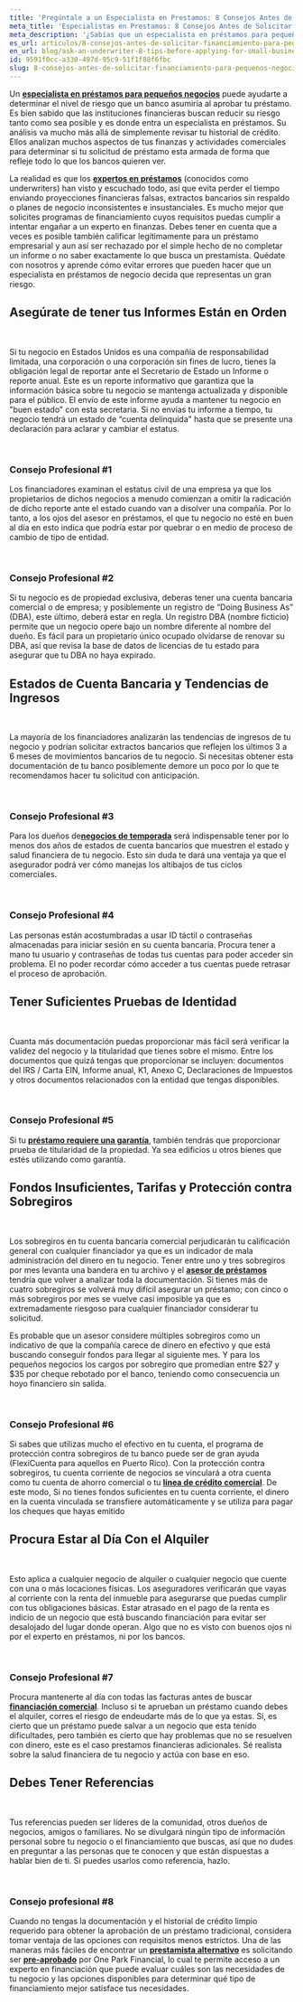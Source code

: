 ```yaml
---
title: 'Pregúntale a un Especialista en Prestamos: 8 Consejos Antes de Solicitar Financiamiento para Pequeños Negocios'
meta_title: 'Especialistas en Prestamos: 8 Consejos Antes de Solicitar Financiamiento para Negocios'
meta_description: '¿Sabías que un especialista en préstamos para pequeños negocios puede ser tu mejor aliado a la hora de solicitar financiamiento para tu empresa? Conoce más.'
es_url: articulos/8-consejos-antes-de-solicitar-financiamiento-para-pequeños-negocios
en_url: blog/ask-an-underwriter-8-tips-before-applying-for-small-business-funding
id: 9591f0cc-a330-497d-95c9-51f1f88f6fbc
slug: 8-consejos-antes-de-solicitar-financiamiento-para-pequenos-negocios
---
```

<p>Un <strong><a href="https://www.oneparkfinancial.com/es/sobre-nosotros">especialista en pr&eacute;stamos para peque&ntilde;os negocios</a></strong> puede ayudarte a determinar el nivel de riesgo que un banco asumir&iacute;a al aprobar tu pr&eacute;stamo. Es bien sabido que las instituciones financieras buscan reducir su riesgo tanto como sea posible y es donde entra un especialista en pr&eacute;stamos. Su an&aacute;lisis va mucho m&aacute;s all&aacute; de simplemente revisar tu historial de cr&eacute;dito. Ellos analizan muchos aspectos de tus finanzas y actividades comerciales para determinar si tu solicitud de pr&eacute;stamo esta armada de forma que refleje todo lo que los bancos quieren ver.</p>

<p>La realidad es que los <strong><a href="https://www.oneparkfinancial.com/es/como-trabaja">expertos en pr&eacute;stamos</a></strong> (conocidos como underwriters) han visto y escuchado todo, as&iacute; que evita perder el tiempo enviando proyecciones financieras falsas, extractos bancarios sin respaldo o planes de negocio inconsistentes e insustanciales. Es mucho mejor que solicites programas de financiamiento cuyos requisitos puedas cumplir a intentar enga&ntilde;ar a un experto en finanzas. Debes tener en cuenta que a veces es posible tambi&eacute;n calificar leg&iacute;timamente para un pr&eacute;stamo empresarial y aun as&iacute; ser rechazado por el simple hecho de no completar un informe o no saber exactamente lo que busca un prestamista. Qu&eacute;date con nosotros y aprende c&oacute;mo evitar errores que pueden hacer que un especialista en pr&eacute;stamos de negocio decida que representas un gran riesgo.</p>

<h2><strong>Aseg&uacute;rate de tener tus Informes Est&aacute;n en Orden</strong></h2>
</br>

<p>Si tu negocio en Estados Unidos es una compa&ntilde;&iacute;a de responsabilidad limitada, una corporaci&oacute;n o una corporaci&oacute;n sin fines de lucro, tienes la obligaci&oacute;n legal de reportar ante el Secretario de Estado un Informe o reporte anual. Este es un reporte informativo que garantiza que la informaci&oacute;n b&aacute;sica sobre tu negocio se mantenga actualizada y disponible para el p&uacute;blico. El env&iacute;o de este informe ayuda a mantener tu negocio en "buen estado" con esta secretaria. Si no env&iacute;as tu informe a tiempo, tu negocio tendr&aacute; un estado de &ldquo;cuenta delinquida" hasta que se presente una declaraci&oacute;n para aclarar y cambiar el estatus.&nbsp;</p>
</br>
<h3>Consejo Profesional #1</h3>

<p>Los financiadores examinan el estatus civil de una empresa ya que los propietarios de dichos negocios a menudo comienzan a omitir la radicaci&oacute;n de dicho reporte ante el estado cuando van a disolver una compa&ntilde;&iacute;a. Por lo tanto, a los ojos del asesor en pr&eacute;stamos, el que tu negocio no est&eacute; en buen al d&iacute;a en esto indica que podr&iacute;a estar por quebrar o en medio de proceso de cambio de tipo de entidad.</p>
</br>
<h3>Consejo Profesional #2</h3>

<p>Si tu negocio es de propiedad exclusiva, deberas tener una cuenta bancaria comercial o de empresa; y posiblemente un registro de &ldquo;Doing Business As&rdquo; (DBA), este &uacute;ltimo, deber&aacute; estar en regla. Un registro DBA (nombre ficticio) permite que un negocio opere bajo un nombre diferente al nombre del due&ntilde;o. Es f&aacute;cil para un propietario &uacute;nico ocupado olvidarse de renovar su DBA, as&iacute; que revisa la base de datos de licencias de tu estado para asegurar que tu DBA no haya expirado.</p>

<h2><strong>Estados de Cuenta Bancaria y Tendencias de Ingresos</strong></h2>
</br>

<p>La mayor&iacute;a de los financiadores analizar&aacute;n las tendencias de ingresos de tu negocio y podr&iacute;an solicitar extractos bancarios que reflejen los &uacute;ltimos 3 a 6 meses de movimientos bancarios de tu negocio. Si necesitas obtener esta documentaci&oacute;n de tu banco posiblemente demore un poco por lo que te recomendamos hacer tu solicitud con anticipaci&oacute;n.</p>
</br>
<h3>Consejo Profesional #3</h3>

<p>Para los due&ntilde;os de<strong><a href="https://www.oneparkfinancial.com/es/articulos/como-asegurar-capital-para-la-temporada-navidena-2020">negocios de temporada</a></strong> ser&aacute; indispensable tener por lo menos dos a&ntilde;os de estados de cuenta bancarios que muestren el estado y salud financiera de tu negocio. Esto sin duda te dar&aacute; una ventaja ya que el asegurador podr&aacute; ver c&oacute;mo manejas los altibajos de tus ciclos comerciales.&nbsp;</p>
</br>
<h3>Consejo Profesional #4</h3>

<p>Las personas est&aacute;n acostumbradas a usar ID t&aacute;ctil o contrase&ntilde;as almacenadas para iniciar sesi&oacute;n en su cuenta bancaria. Procura tener a mano tu usuario y contrase&ntilde;as de todas tus cuentas para poder acceder sin problema. El no poder recordar c&oacute;mo acceder a tus cuentas puede retrasar el proceso de aprobaci&oacute;n.</p>

<h2><strong>Tener Suficientes Pruebas de Identidad</strong></h2>
</br>
<p>Cuanta m&aacute;s documentaci&oacute;n puedas proporcionar m&aacute;s f&aacute;cil ser&aacute; verificar la validez del negocio y la titularidad que tienes sobre  el mismo. Entre los documentos que quiz&aacute; tengas que proporcionar se incluyen: documentos del IRS / Carta EIN, Informe anual, K1, Anexo C, Declaraciones de Impuestos y otros documentos relacionados con la entidad que tengas disponibles.</p>
</br>
<h3>Consejo Profesional #5</h3>

<p>Si tu <strong><a href="https://www.oneparkfinancial.com/es/articulos/como-conseguir-un-prestamo-para-pequenos-negocios-sin-garantia">pr&eacute;stamo requiere una garant&iacute;a</a></strong>, tambi&eacute;n tendr&aacute;s que proporcionar prueba de titularidad de la propiedad. Ya sea edificios u otros bienes que est&eacute;s utilizando como garant&iacute;a.</p>

<h2><strong>Fondos Insuficientes, Tarifas y Protecci&oacute;n contra Sobregiros</strong></h2>
</br>

<p>Los sobregiros en tu cuenta bancaria comercial perjudicar&aacute;n tu calificaci&oacute;n general con cualquier financiador ya que es un indicador de mala administraci&oacute;n del dinero en tu negocio. Tener entre uno y tres sobregiros por mes levanta una bandera en tu archivo y el <strong><a href="https://www.oneparkfinancial.com/es/como-trabaja">asesor de pr&eacute;stamos</a></strong> tendr&iacute;a que volver a analizar toda la documentaci&oacute;n. Si tienes m&aacute;s de cuatro sobregiros se volver&aacute; muy dif&iacute;cil asegurar un pr&eacute;stamo; con cinco o m&aacute;s sobregiros por mes se vuelve casi imposible ya que es extremadamente riesgoso para cualquier financiador considerar tu solicitud.</p>

<p>Es probable que un asesor considere m&uacute;ltiples sobregiros como un indicativo de que la compa&ntilde;&iacute;a carece de dinero en efectivo y que est&aacute; buscando conseguir fondos para llegar al siguiente mes. Y para los peque&ntilde;os negocios los cargos por sobregiro que promedian entre $27 y $35 por cheque rebotado por el banco, teniendo como consecuencia un hoyo financiero sin salida.</p>
</br>
<h3>Consejo Profesional #6</h3>

<p>Si sabes que utilizas mucho el efectivo en tu cuenta, el programa de protecci&oacute;n contra sobregiros de tu banco puede ser de gran ayuda (FlexiCuenta para aquellos en Puerto Rico). Con la protecci&oacute;n contra sobregiros, tu cuenta corriente de negocios se vincular&aacute; a otra cuenta como tu cuenta de ahorro comercial o tu <strong><a href="https://www.oneparkfinancial.com/es/articulos/donde-conseguir-un-prestamo-comercial-a-corto-plazo-sin-credito">l&iacute;nea de cr&eacute;dito comercial</a></strong>. De este modo, Si no tienes fondos suficientes en tu cuenta corriente, el dinero en la cuenta 
vinculada se transfiere autom&aacute;ticamente y se utiliza para pagar los cheques que hayas emitido</p>

<h2><strong>Procura Estar al D&iacute;a Con el Alquiler</strong></h2>
</br>

<p>Esto aplica a cualquier negocio de alquiler o cualquier negocio que cuente con una o m&aacute;s locaciones f&iacute;sicas. Los aseguradores verificar&aacute;n que vayas al corriente con la renta del inmueble para asegurarse que puedas cumplir con tus obligaciones b&aacute;sicas. Estar atrasado en el pago de la renta es indicio de un negocio que est&aacute; buscando financiaci&oacute;n para evitar ser desalojado del lugar donde operan. Algo que no es visto con buenos ojos ni por el experto en pr&eacute;stamos, ni por los bancos.</p>
</br>
<h3>Consejo Profesional #7</h3>

<p>Procura mantenerte al d&iacute;a con todas las facturas antes de buscar <strong><a href="https://www.oneparkfinancial.com/es/articulos/financiamiento-comercial-alternativo-8-cosas-que-debes-saber">financiaci&oacute;n comercial</a></strong>. Incluso si te aprueban un pr&eacute;stamo cuando debes el alquiler, corres el riesgo de endeudarte m&aacute;s de lo que ya estas. Si, es cierto que un pr&eacute;stamo puede salvar a un negocio que esta tenido dificultades, pero tambi&eacute;n es cierto que hay problemas que no se resuelven con dinero, este es el caso prestamos financieras adicionales. S&eacute; realista sobre la salud financiera de tu negocio y act&uacute;a con base en eso.</p>

<h2><strong>Debes Tener Referencias</strong></h2>
</br>

<p>Tus referencias pueden ser l&iacute;deres de la comunidad, otros due&ntilde;os de negocios, amigos o familiares. No se divulgar&aacute; ning&uacute;n tipo de informaci&oacute;n personal sobre tu negocio o el financiamiento que buscas, as&iacute; que no dudes en preguntar a las personas que te conocen y que est&aacute;n dispuestas a hablar bien de ti. Si puedes usarlos como referencia, hazlo.</p>
</br>
<h3>Consejo profesional #8</h3>

<p>Cuando no tengas la documentaci&oacute;n y el historial de cr&eacute;dito limpio requerido para obtener la aprobaci&oacute;n de un pr&eacute;stamo tradicional, considera tomar ventaja de las opciones con requisitos menos estrictos. Una de las maneras m&aacute;s f&aacute;ciles de encontrar un <strong><a href="https://www.oneparkfinancial.com/es/articulos/como-obtener-un-prestamo-para-pequenos-negocios-parte-4">prestamista alternativo</a></strong> es solicitando ser <a href="https://www.oneparkfinancial.com/es/preaprob"><strong>pre-aprobado</strong></a>&nbsp;por One Park Financial, lo cual te permite acceso a un experto en financiaci&oacute;n que puede evaluar cu&aacute;les son las necesidades de tu negocio y las opciones disponibles para determinar qu&eacute; tipo de financiamiento mejor satisface tus necesidades.</p>